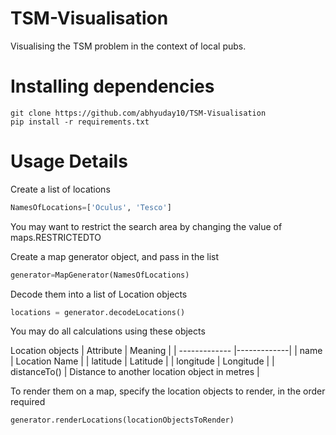 # TSM-Visualisation
Visualising the TSM problem in the context of local pubs.

# Installing dependencies
```
git clone https://github.com/abhyuday10/TSM-Visualisation
pip install -r requirements.txt
```

# Usage Details

Create a list of locations
```python
NamesOfLocations=['Oculus', 'Tesco']
```

You may want to restrict the search area by changing the value of maps.RESTRICTEDTO

Create a map generator object, and pass in the list
```python
generator=MapGenerator(NamesOfLocations)
```

Decode them into a list of Location objects
```python
locations = generator.decodeLocations()
```

You may do all calculations using these objects

Location objects
| Attribute     | Meaning        |
| ------------- |-------------|
| name          | Location Name |
| latitude      | Latitude      |
| longitude     | Longitude     |
| distanceTo()  | Distance to another location object in metres      |

To render them on a map, specify the location objects to render, in the order required
```python
generator.renderLocations(locationObjectsToRender)
```


